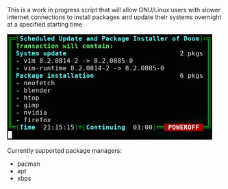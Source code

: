 This is a work in progress script that will allow GNU/Linux users with slower internet connections to install packages and update their systems overnight at a specified starting time

![SUPID](screen02.jpg)

Currently supported package managers:
- pacman
- apt
- xbps

